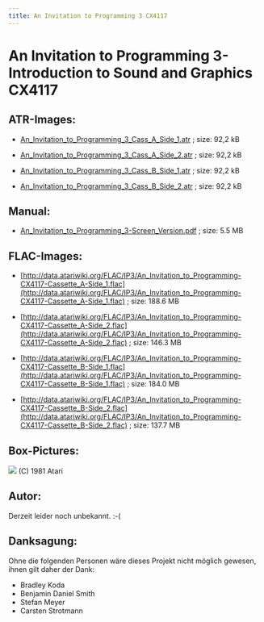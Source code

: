 ```yaml
---
title: An Invitation to Programming 3 CX4117
---
```

# An Invitation to Programming 3-Introduction to Sound and Graphics CX4117  
  
## ATR-Images:  
- [An_Invitation_to_Programming_3_Cass_A_Side_1.atr](attachments/An_Invitation_to_Programming_3_Cass_A_Side_1.atr) ; size: 92,2 kB  
  
- [An_Invitation_to_Programming_3_Cass_A_Side_2.atr](attachments/An_Invitation_to_Programming_3_Cass_A_Side_2.atr) ; size: 92,2 kB  
  
- [An_Invitation_to_Programming_3_Cass_B_Side_1.atr](attachments/An_Invitation_to_Programming_3_Cass_B_Side_1.atr) ; size: 92,2 kB  
  
- [An_Invitation_to_Programming_3_Cass_B_Side_2.atr](attachments/An_Invitation_to_Programming_3_Cass_B_Side_2.atr) ; size: 92,2 kB  
  
## Manual:  
- [An_Invitation_to_Programming_3-Screen_Version.pdf](attachments/An_Invitation_to_Programming_3-Screen_Version.pdf) ; size: 5.5 MB  
  
## FLAC-Images:  
- [http://data.atariwiki.org/FLAC/IP3/An_Invitation_to_Programming-CX4117-Cassette_A-Side_1.flac](http://data.atariwiki.org/FLAC/IP3/An_Invitation_to_Programming-CX4117-Cassette_A-Side_1.flac) ; size: 188.6 MB  
  
- [http://data.atariwiki.org/FLAC/IP3/An_Invitation_to_Programming-CX4117-Cassette_A-Side_2.flac](http://data.atariwiki.org/FLAC/IP3/An_Invitation_to_Programming-CX4117-Cassette_A-Side_2.flac) ; size: 146.3 MB  
  
- [http://data.atariwiki.org/FLAC/IP3/An_Invitation_to_Programming-CX4117-Cassette_B-Side_1.flac](http://data.atariwiki.org/FLAC/IP3/An_Invitation_to_Programming-CX4117-Cassette_B-Side_1.flac) ; size: 184.0 MB  
  
- [http://data.atariwiki.org/FLAC/IP3/An_Invitation_to_Programming-CX4117-Cassette_B-Side_2.flac](http://data.atariwiki.org/FLAC/IP3/An_Invitation_to_Programming-CX4117-Cassette_B-Side_2.flac) ; size: 137.7 MB  
  
## Box-Pictures:  
![](attachments/An_Invitation_to_Programming_3.jpg) (C) 1981 Atari  
  
## Autor:  
  
Derzeit leider noch unbekannt. :-(  
  
## Danksagung:  
  
Ohne die folgenden Personen wäre dieses Projekt nicht möglich gewesen, ihnen gilt daher der Dank:  
  
- Bradley Koda  
- Benjamin Daniel Smith  
- Stefan Meyer  
- Carsten Strotmann  
  
